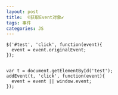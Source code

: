```yaml
---
layout: post
title:  ©️获取Event对象✔︎
tags: 事件
categories: JS
---
```





	$('#test', 'click', function(event){
	  event = event.originalEvent;
	});
	

	var t = document.getElementById('test');
	addEvent(t, 'click', function(event){
	  event = event || window.event;
	});
